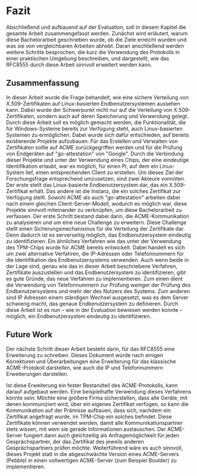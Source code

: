 # Fazit
Abschließend und aufbauend auf der Evaluation, soll in diesem Kapitel die gesamte Arbeit zusammengefasst werden. Zunächst wird erläutert, warum diese Bachelorarbeit geschrieben wurde, ob die Ziele erreicht wurden und was sie von vergleichbaren Arbeiten abhebt. Daran anschließend werden weitere Schritte besprochen, die kurz die Verwendung des Protokolls in einer praktischen Umgebung beschreiben, und dargestellt, wie das RFC8555 durch diese Arbeit sinnvoll erweitert werden kann.

## Zusammenfassung
In dieser Arbeit wurde die Frage behandelt, wie eine sichere Verteilung von X.509-Zertifikaten auf Linux-basierten Endbenutzersystemen aussehen kann. Dabei wurde der Schwerpunkt nicht nur auf die Verteilung von X.509-Zertifikaten, sondern auch auf deren Speicherung und Verwendung gelegt. Durch diese Arbeit soll es möglich gemacht werden, die Funktionalität, die für Windows-Systeme bereits zur Verfügung steht, auch Linux-basierten Systemen zu ermöglichen.
Dabei wurde sich dafür entschieden, auf bereits existierende Projekte aufzubauen. Für das Erstellen und Verwalten von Zertifikaten sollte auf ACME zurückgegriffen werden und für die Prüfung von Endgeräten auf "go-attestation" von "Google". Durch die Verbindung dieser Projekte und unter der Verwendung eines Chips, der eine eindeutige Identifikation erlaubt, war es möglich, für einen Pi, auf dem ein Linux-System lief, einen entsprechenden Client zu erstellen.
Um dieses Ziel der Forschungsfrage entsprechend umzusetzen, sind zwei Akteure vonnöten. Der erste stellt das Linux-basierte Endbenutzersystem dar, das ein X.509-Zertifikat erhält. Das andere ist die Instanz, die ein solches Zertifikat zur Verfügung stellt. Sowohl ACME als auch "go-attestation" arbeiten dabei nach einem gleichen Client-Server-Modell, wodurch es möglich war, diese Projekte sinnvoll miteinander zu verknüpfen, um diese Bachelorarbeit zu verfassen. Der erste Schritt bestand dabei darin, die ACME-Kommunikation zu analysieren und um eine neue Challenge zu erweitern. Diese Challenge stellt einen Sicherungsmechanismus für die Verteilung der Zertifikate dar. Denn dadurch ist es serverseitig möglich, das Endbenutzersystem eindeutig zu identifizieren.
Ein ähnliches Verfahren wie das unter der Verwendung des TPM-Chips wurde für ACME bereits entwickelt. Dabei handelt es sich um zwei alternative Verfahren, die IP-Adressen oder Telefonnummern für die Identifikation des Endbenutzersystems verwenden. Auch wenn beide in der Lage sind, genau wie das in dieser Arbeit beschriebene Verfahren, Zertifikate auszustellen und das Endbenutzersystem zu identifizieren, gibt es gute Gründe, das neue Verfahren zu implementieren. Zum einen dient die Verwendung von Telefonnummern zur Prüfung weniger der Prüfung des Endbenutzersystems und mehr der des Nutzers des Systems. Zum anderen sind IP Adressen einem ständigen Wechsel ausgesetzt, was es dem Server schwierig macht, das genaue Endbenutzersystem zu definieren.
Durch diese Arbeit ist es nun – wie in der Evaluation bewiesen werden konnte – möglich, ein Endbenutzersystem eindeutig zu identifizieren.

## Future Work
Der nächste Schritt dieser Arbeit besteht darin, für das RFC8555 eine Erweiterung zu schreiben. Dieses Dokument würde nach einigen Korrekturen und Überarbeitungen eine Erweiterung für das klassische ACME-Protokoll darstellen, wie auch die IP und Telefonnummern Erweiterungen darstellen.

Ist diese Erweiterung ein fester Bestandteil des ACME-Protokolls, kann darauf aufgebaut werden. Eine beispielhafte Verwendung dieses Verfahrens könnte sein: Möchte eine größere Firma sicherstellen, dass alle Geräte, mit denen kommuniziert wird, über ein eigenes Zertifikat verfügen, so kann die Kommunikation auf der Prämisse aufbauen, dass sich, nachdem ein Zertifikat angefragt wurde, im TPM-Chip ein solches befindet. Diese Zertifikate können verwendet werden, damit alle Kommunikationspartner stets wissen, mit wem sie gerade Informationen austauschen. Der ACME-Server fungiert dann auch gleichzeitig als Anfragemöglichkeit für jeden Gesprächspartner, der das Zertifikat des jeweils anderen Gesprächspartners prüfen möchte.
Weiterführend wäre es auch sinnvoll, dieses Projekt statt in die abgeschwächte Version eines ACME-Servers (Pebble) in einen vollwertigen ACME-Server (zum Beispiel Boulder) zu implementieren.
